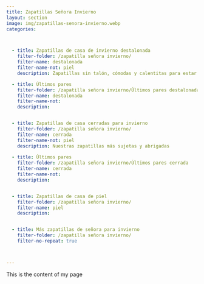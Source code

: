 ```yaml
---
title: Zapatillas Señora Invierno
layout: section
image: img/zapatillas-senora-invierno.webp
categories:



  - title: Zapatillas de casa de invierno destalonada
    filter-folder: /zapatilla señora invierno/
    filter-name: destalonada
    filter-name-not: piel
    description: Zapatillas sin talón, cómodas y calentitas para estar en casa 

  - title: Últimos pares
    filter-folder: /zapatilla señora invierno/Últimos pares destalonada
    filter-name: destalonada
    filter-name-not: 
    description: 


  - title: Zapatillas de casa cerradas para invierno
    filter-folder: /zapatilla señora invierno/
    filter-name: cerrada
    filter-name-not: piel
    description: Nuestras zapatillas más sujetas y abrigadas
    
  - title: Últimos pares
    filter-folder: /zapatilla señora invierno/Últimos pares cerrada
    filter-name: cerrada
    filter-name-not: 
    description:


  - title: Zapatillas de casa de piel
    filter-folder: /zapatilla señora invierno/
    filter-name: piel
    description:


  - title: Más zapatillas de señora para invierno
    filter-folder: /zapatilla señora invierno/
    filter-no-repeat: true



---
```


This is the content of my page